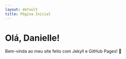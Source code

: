 ```yaml
---
layout: default
title: Página Inicial
---
```


# Olá, Danielle!

Bem-vinda ao meu site feito com Jekyll e GitHub Pages! 🎉
